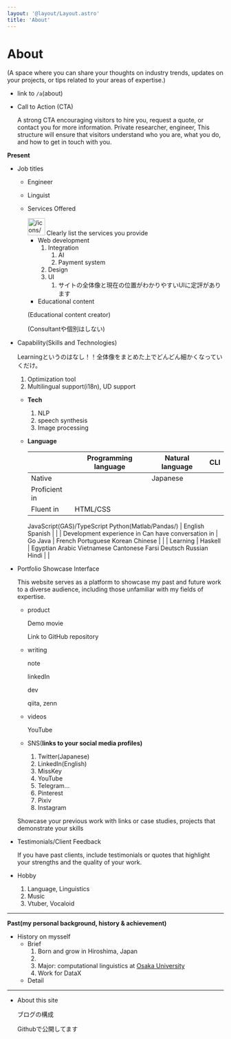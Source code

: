 ```yaml
---
layout: '@layout/Layout.astro'
title: 'About'
---
```

<Layout>
	<h1>About</h1>
</Layout>

(A space where you can share your thoughts on industry trends, updates on your projects, or tips related to your areas of expertise.)
- link to `/a`(about)
- Call to Action (CTA)
    
    A strong CTA encouraging visitors to hire you, request a quote, or contact you for more information. Private researcher, engineer, This structure will ensure that visitors understand who you are, what you do, and how to get in touch with you.
    

**Present**

- Job titles
    - Engineer
    - Linguist
    - Services Offered
        
        <aside>
        <img src="/icons/calculator_lightgray.svg" alt="/icons/calculator_lightgray.svg" width="40px" /> Clearly list the services you provide
        
        </aside>
        
        - Web development
            1. Integration
                1. AI
                2. Payment system
            2. Design
            3. UI
                1. サイトの全体像と現在の位置がわかりやすいUIに定評があります
        - Educational content
        
        (Educational content creator)
        
        (Consultantや個別はしない)
        
- Capability(Skills and Technologies)
    
    Learningというのはなし！！全体像をまとめた上でどんどん細かくなっていくだけ。
    
    1. Optimization tool
    2. Multilingual support(i18n), UD support
    - **Tech**
        1. NLP
        2. speech synthesis
        3. Image processing
    - **Language**
        
        
        |  | Programming language | Natural language | CLI |
        | --- | --- | --- | --- |
        | Native |  | Japanese |  |
        | Proficient in
        Fluent in  | HTML/CSS
        JavaScript(GAS)/TypeScript
        Python(Matlab/Pandas/) | English
        Spanish |  |
        | Development experience in 
        Can have conversation in  | Go
        Java | French
        Portuguese
        Korean
        Chinese |  |
        | Learning | Haskell | Egyptian Arabic
        Vietnamese
        Cantonese
        Farsi
        Deutsch
        Russian
        Hindi |  |
- Portfolio Showcase Interface
    
    <aside>
    This website serves as a platform to showcase my past and future work to a diverse audience, including those unfamiliar with my fields of expertise.
    
    </aside>
    
    - product
        
        Demo movie 
        
        Link to GitHub repository
        
    - writing
        
        note
        
        linkedIn
        
        dev
        
        qiita, zenn
        
    - videos
        
        YouTube
        
    - SNS(**links to your social media profiles)**
        1. Twitter(Japanese)
        2. LinkedIn(English)
        3. MissKey
        4. YouTube
        5. Telegram…
        6. Pinterest
        7. Pixiv
        8. Instagram
    
    Showcase your previous work with links or case studies, projects that demonstrate your skills
    
- Testimonials/Client Feedback
    
    If you have past clients, include testimonials or quotes that highlight your strengths and the quality of your work.
    
- Hobby
    1. Language, Linguistics
    2. Music
    3. Vtuber, Vocaloid

---

**Past(my personal background, history & achievement)**

- History on mysself
    - Brief
        1. Born and grow in Hiroshima, Japan
        1. 
        1. Major: computational linguistics at <a href=’url.to.OU’>Osaka University</a>
        1. Work for DataX
    - Detail

---

- About this site
    
    ブログの構成
    
    Githubで公開してます
